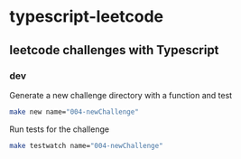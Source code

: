# typescript-leetcode

## leetcode challenges with Typescript

### dev
Generate a new challenge directory with a function and test
```sh
make new name="004-newChallenge"
```

Run tests for the challenge
```sh
make testwatch name="004-newChallenge"
```
